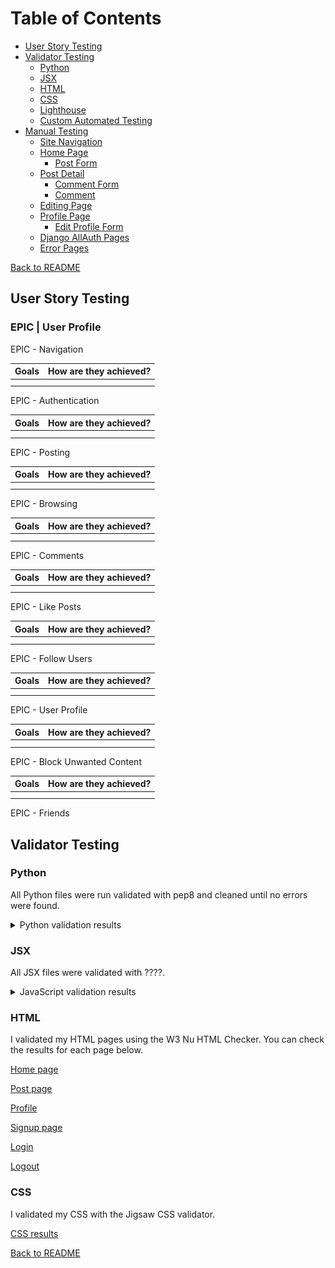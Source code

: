 # Table of Contents
* [User Story Testing](#user-story-testing)
* [Validator Testing](#validator-testing)
  * [Python](#python)
  * [JSX](#jsx)
  * [HTML](#html)
  * [CSS](#css)
  * [Lighthouse](#lighthouse)
  * [Custom Automated Testing](#custom-automated-testing)
* [Manual Testing](#manual-testing)
  * [Site Navigation](#site-navigation)
  * [Home Page](#home-page)
    * [Post Form](#post-form)
  * [Post Detail](#post-detail)
    * [Comment Form](#comment-form)
    * [Comment](#comment)
  * [Editing Page](#editing-page)
  * [Profile Page](#profile-page)
    * [Edit Profile Form](#edit-profile-form)
  * [Django AllAuth Pages](#django-allauth-pages)
  * [Error Pages](#error-pages)

[Back to README](README.md)

## User Story Testing

### EPIC | User Profile

EPIC - Navigation

| Goals | How are they achieved? |
| --- | --- |
|  |  |
|  |  |

EPIC - Authentication

| Goals | How are they achieved? |
| --- | --- |
|  |  |
|  |  |

EPIC - Posting

| Goals | How are they achieved? |
| --- | --- |
|  |  |
|  |  |

EPIC - Browsing

| Goals | How are they achieved? |
| --- | --- |
|  |  |
|  |  |

EPIC - Comments

| Goals | How are they achieved? |
| --- | --- |
|  |  |
|  |  |

EPIC - Like Posts

| Goals | How are they achieved? |
| --- | --- |
|  |  |
|  |  |

EPIC - Follow Users

| Goals | How are they achieved? |
| --- | --- |
|  |  |
|  |  |

EPIC - User Profile

| Goals | How are they achieved? |
| --- | --- |
|  |  |
|  |  |

EPIC - Block Unwanted Content

| Goals | How are they achieved? |
| --- | --- |
|  |  |
|  |  |

EPIC - Friends

## Validator Testing

### Python

All Python files were run validated with pep8 and cleaned until no errors were found.

<details>
<summary>Python validation results</summary>

![Python validation](documentation/pep8.png)
</details>

### JSX

All JSX files were validated with ????.

<details>
<summary>JavaScript validation results</summary>

![JavaScript validation](documentation/jshint.png)
</details>

### HTML

I validated my HTML pages using the W3 Nu HTML Checker. You can check the results for each page below.

[Home page]()

[Post page]()

[Profile]()

[Signup page]()

[Login]()

[Logout]()

### CSS

I validated my CSS with the Jigsaw CSS validator.

[CSS results]()


[Back to README](README.md)